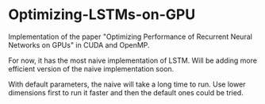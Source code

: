 # Optimizing-LSTMs-on-GPU
Implementation of the paper "Optimizing Performance of Recurrent Neural Networks on GPUs" in CUDA and OpenMP.

For now, it has the most naive implementation of LSTM. Will be adding more efficient version of the naive implementation soon.

With default parameters, the naive will take a long time to run. Use lower dimensions first to run it faster and then the default ones could be tried.

